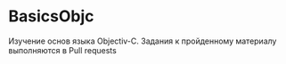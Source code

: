 # BasicsObjc
Изучение основ языка Objectiv-C. 
Задания к пройденному материалу выполняются в Pull requests


